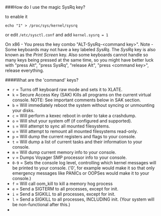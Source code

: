 ###How do I use the magic SysRq key?

to enable it 

	echo "1" > /proc/sys/kernel/sysrq

or edit `/etc/sysctl.conf` and add `kernel.sysrq = 1`

On x86 - You press the key combo "ALT-SysRq-<command key\>".
 Note - Some keyboards may not have a key labeled *SysRq*. The *SysRq* key is also known as the _Print Screen_ key. Also some keyboards cannot handle so many keys being pressed at the same time, so you might have better luck with "press Alt", "press SysRq", "release Alt", "press <command key\>", release everything.

####What are the 'command' keys?

* `r`		= Turns off keyboard raw mode and sets it to XLATE.
* `k`		= Secure Access Key (SAK) Kills all programs on the current virtual console. NOTE: See important comments below in SAK section.
* `b`		= Will immediately reboot the system without syncing or unmounting your disks.
* `c`		= Will perform a kexec reboot in order to take a crashdump.
* `o`		= Will shut your system off (if configured and supported).
* `s`		= Will attempt to sync all mounted filesystems.
* `u`		= Will attempt to remount all mounted filesystems read-only.
* `p`		= Will dump the current registers and flags to your console.
* `t`		= Will dump a list of current tasks and their information to your console.
* `m`		= Will dump current memory info to your console.
* `v`		= Dumps Voyager SMP processor info to your console.
* `0-9`	= Sets the console log level, controlling which kernel messages will be printed to your console. ('0', for example would make it so that only emergency messages like PANICs or OOPSes would make it to your console.)
* `f`		= Will call oom\_kill to kill a memory hog process
* `e`		= Send a SIGTERM to all processes, except for init.
* `i`		= Send a SIGKILL to all processes, except for init.
* `l`		= Send a SIGKILL to all processes, INCLUDING init. (Your system will be non-functional after this.)
*
